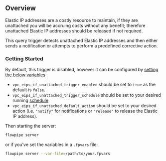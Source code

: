 ## Overview

Elastic IP addresses are a costly resource to maintain, if they are unattached you will be accruing costs without any benefit; therefore unattached Elastic IP addresses should be released if not required.

This query trigger detects unattached Elastic IP addresses and then either sends a notification or attempts to perform a predefined corrective action.

### Getting Started

By default, this trigger is disabled, however it can be configured by [setting the below variables](https://flowpipe.io/docs/build/mod-variables#passing-input-variables)
- `vpc_eips_if_unattached_trigger_enabled` should be set to `true` as the default is `false`.
- `vpc_eips_if_unattached_trigger_schedule` should be set to your desired running [schedule](https://flowpipe.io/docs/flowpipe-hcl/trigger/schedule#more-examples)
- `vpc_eips_if_unattached_default_action` should be set to your desired action (i.e. `"notify"` for notifications or `"release"` to release the Elastic IP address).

Then starting the server:
```sh
flowpipe server
```

or if you've set the variables in a `.fpvars` file:
```sh
flowpipe server --var-file=/path/to/your.fpvars
```
<!-- TODO: Determine if we need to elaborate on the flowpipe.db caching difference vs pipeline approach -->
